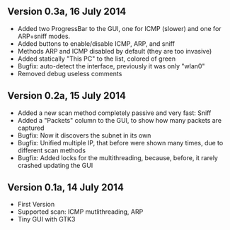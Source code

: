 Version 0.3a, 16 July 2014
---
- Added two ProgressBar to the GUI, one for ICMP (slower) and one for
ARP+sniff modes.
- Added buttons to enable/disable ICMP, ARP, and sniff
- Methods ARP and ICMP disabled by default (they are too invasive)
- Added statically "This PC" to the list, colored of green
- Bugfix: auto-detect the interface, previously it was only "wlan0"
- Removed debug useless comments

Version 0.2a, 15 July 2014
---
- Added a new scan method completely passive and very fast: Sniff
- Added a "Packets" column to the GUI, to show how many packets are captured
- Bugfix: Now it discovers the subnet in its own
- Bugfix: Unified multiple IP, that before were shown many times,
due to different scan methods
- Bugfix: Added locks for the multithreading, because, before, it
rarely crashed updating the GUI

Version 0.1a, 14 July 2014
---
- First Version
- Supported scan: ICMP mutlithreading, ARP
- Tiny GUI with GTK3